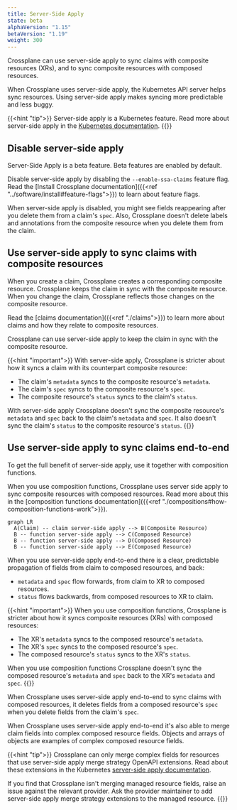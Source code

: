 ```yaml
---
title: Server-Side Apply
state: beta
alphaVersion: "1.15"
betaVersion: "1.19"
weight: 300
---
```


Crossplane can use server-side apply to sync claims with composite resources
(XRs), and to sync composite resources with composed resources.

When Crossplane uses server-side apply, the Kubernetes API server helps sync
resources. Using server-side apply makes syncing more predictable and less
buggy.

{{<hint "tip">}}
Server-side apply is a Kubernetes feature. Read more about server-side apply in
the [Kubernetes documentation](https://kubernetes.io/docs/reference/using-api/server-side-apply/).
{{</hint>}}

## Disable server-side apply
<!-- vale write-good.Passive = NO -->
Server-Side Apply is a beta feature. Beta features are enabled by default.
<!-- vale write-good.Passive = YES -->

Disable server-side apply by disabling the `--enable-ssa-claims` feature flag.
Read the [Install Crossplane documentation]({{<ref "../software/install#feature-flags">}})
to learn about feature flags.

When server-side apply is disabled, you might see fields reappearing after you delete 
them from a claim's `spec`. Also, Crossplane doesn't delete labels and annotations from
the composite resource when you delete them from the claim.


## Use server-side apply to sync claims with composite resources

When you create a claim, Crossplane creates a corresponding composite resource.
Crossplane keeps the claim in sync with the composite resource. When you change
the claim, Crossplane reflects those changes on the composite resource.

Read the [claims documentation]({{<ref "./claims">}}) to learn more about claims
and how they relate to composite resources.

Crossplane can use server-side apply to keep the claim in sync with the
composite resource.

{{<hint "important">}}
With server-side apply, Crossplane is stricter about how it syncs
a claim with its counterpart composite resource:

- The claim's `metadata` syncs to the composite resource's `metadata`.
- The claim's `spec` syncs to the composite resource's `spec`.
- The composite resource's `status` syncs to the claim's `status`.

With server-side apply Crossplane doesn't sync the composite resource's `metadata`
and `spec` back to the claim's `metadata` and `spec`. It also doesn't sync the
claim's `status` to the composite resource's `status`.
{{</hint>}}

## Use server-side apply to sync claims end-to-end

To get the full benefit of server-side apply, use it together with composition functions.

When you use composition functions, Crossplane uses server side apply to sync
composite resources with composed resources. Read more about this in the
[composition functions documentation]({{<ref "./compositions#how-composition-functions-work">}}).

```mermaid
graph LR
  A(Claim) -- claim server-side apply --> B(Composite Resource)
  B -- function server-side apply --> C(Composed Resource)
  B -- function server-side apply --> D(Composed Resource)
  B -- function server-side apply --> E(Composed Resource)
```

When you use server-side apply end-to-end there is a clear, predictable
propagation of fields from claim to composed resources, and back:

* `metadata` and `spec` flow forwards, from claim to XR to composed resources.
* `status` flows backwards, from composed resources to XR to claim.

{{<hint "important">}}
When you use composition functions, Crossplane is stricter about how it syncs
composite resources (XRs) with composed resources:

- The XR's `metadata` syncs to the composed resource's `metadata`.
- The XR's `spec` syncs to the composed resource's `spec`.
- The composed resource's `status` syncs to the XR's `status`.

When you use composition functions Crossplane doesn't sync the composed resource's `metadata`
and `spec` back to the XR's `metadata` and `spec`.
{{</hint>}}

When Crossplane uses server-side apply end-to-end to sync claims with composed
resources, it deletes fields from a composed resource's `spec` when you
delete fields from the claim's `spec`.

When Crossplane uses server-side apply end-to-end it's also able to merge claim
fields into complex composed resource fields. Objects and arrays of objects are
examples of complex composed resource fields.

{{<hint "tip">}}
Crossplane can only merge complex fields for resources that use server-side
apply merge strategy OpenAPI extensions. Read about these extensions in the
Kubernetes [server-side apply documentation](https://kubernetes.io/docs/reference/using-api/server-side-apply/#merge-strategy).

If you find that Crossplane isn't merging managed resource fields, raise an
issue against the relevant provider. Ask the provider maintainer to add
server-side apply merge strategy extensions to the managed resource.
{{</hint>}}